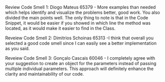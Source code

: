 Review Code Smell 1: Diogo Mateus 65379 - More examples than needed which helps identify and visualize the problems better, good work.
You also divided the main points well. The only thing to note is that in the Code Snippet, it would be easier if you showed in 
which line the method was located, as it would make it easier to find in the Class.

Reveiew Code Smell 2: Dimitrios  Schoinas 65313 -I think that overall you selected a good code smell since I can easily see a better implementation as you said.

Reveiew Code Smell 3: Gonçalo Cascais 60046 - I completely agree with your suggestion to create an object for the parameters instead of passing multiple individual parameters. This approach will definitely enhance the clarity and maintainability of our code.
